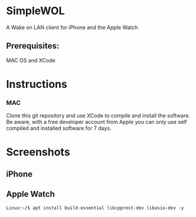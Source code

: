 # SimpleWOL
A Wake on LAN client for iPhone and the Apple Watch

## Prerequisites:
MAC OS and XCode

# Instructions
### MAC
Clone this git repository and use XCode to compile and install the software.
Be aware, with a free developer account from Apple you can only use self compiled and installed software for 7 days.


# Screenshots
## iPhone
## Apple Watch
```
Linux:~/$ apt install build-essential libcpprest-dev libasio-dev -y
```
